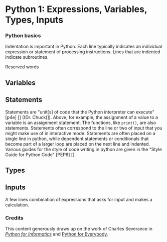 # Python 1: Expressions, Variables, Types, Inputs

### Python basics

Indentation is important in Python. Each line typically indicates an individual expression or statement of processing instructions. Lines that are indented indicate subroutines.

Reserved words

## Variables

## Statements

Statements are "unit[s] of code that the Python interpreter can execute" [p4e] [] \((Dr. Chuck)]\). Above, for example, the assignment of a value to a variable is an assignment statement. The functions, like `print()`, are also statements. Statements often correspond to the line or two of input that you might make use of
in interactive mode. Statements are often placed on a single line in python, while
dependent statements or conditionals that become part of a larger loop are placed
on the next line and indented. Various guides for the style of code writing in python are
given in the "Style Guide for Python Code" [PEP8] [].

## Types

## Inputs

A few lines combination of expressions that asks for input and makes a calculation.  

### Credits
This content generously draws up on the work of Charles Severance in [_Python for Informatics_](http://www.pythonlearn.com/book.php) and [Python for Everybody](https://www.py4e.com/).

[py4e]: https://www.py4e.com/html3/02-variables "Python 4 Everybody: Variables"
[PEP 8]: https://www.python.org/dev/peps/pep-0008/ "PEP 8"
